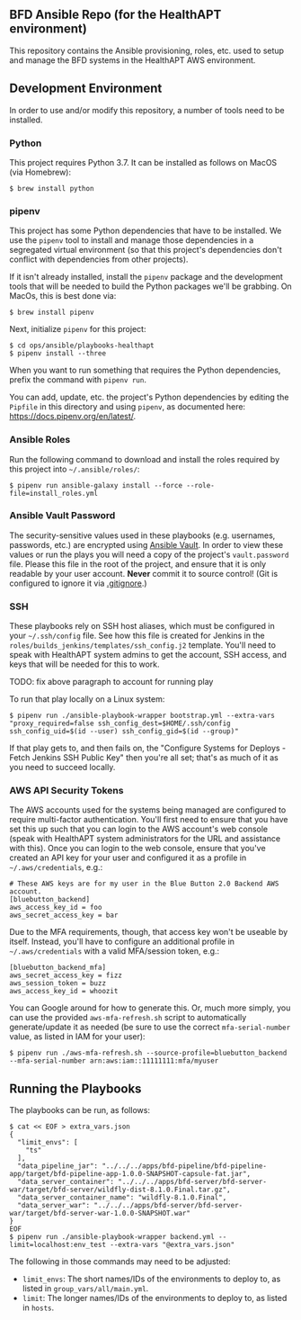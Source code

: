 BFD Ansible Repo (for the HealthAPT environment)
------------------------------------------------

This repository contains the Ansible provisioning, roles, etc. used to setup and manage the BFD systems in the HealthAPT AWS environment.

## Development Environment

In order to use and/or modify this repository, a number of tools need to be installed.

### Python

This project requires Python 3.7. It can be installed as follows on MacOS (via Homebrew):

    $ brew install python

### pipenv

This project has some Python dependencies that have to be installed. We use the `pipenv` tool to install and manage those dependencies in a segregated virtual environment (so that this project's dependencies don't conflict with dependencies from other projects).

If it isn't already installed, install the `pipenv` package and the development tools that will be needed to build the Python packages we'll be grabbing. On MacOs, this is best done via:

    $ brew install pipenv

Next, initialize `pipenv` for this project:

    $ cd ops/ansible/playbooks-healthapt
    $ pipenv install --three

When you want to run something that requires the Python dependencies, prefix the command with `pipenv run`.

You can add, update, etc. the project's Python dependencies by editing the `Pipfile` in this directory and using `pipenv`, as documented here: <https://docs.pipenv.org/en/latest/>.

### Ansible Roles

Run the following command to download and install the roles required by this project into `~/.ansible/roles/`:

    $ pipenv run ansible-galaxy install --force --role-file=install_roles.yml

### Ansible Vault Password

The security-sensitive values used in these playbooks (e.g. usernames, passwords, etc.) are encrypted using [Ansible Vault](http://docs.ansible.com/ansible/playbooks_vault.html). In order to view these values or run the plays you will need a copy of the project's `vault.password` file. Please this file in the root of the project, and ensure that it is only readable by your user account. **Never** commit it to source control! (Git is configured to ignore it via [.gitignore](./.gitignore).)

### SSH

These playbooks rely on SSH host aliases, which must be configured in your `~/.ssh/config` file. See how this file is created for Jenkins in the `roles/builds_jenkins/templates/ssh_config.j2` template. You'll need to speak with HealthAPT system admins to get the account, SSH access, and keys that will be needed for this to work.

TODO: fix above paragraph to account for running play

To run that play locally on a Linux system:

    $ pipenv run ./ansible-playbook-wrapper bootstrap.yml --extra-vars "proxy_required=false ssh_config_dest=$HOME/.ssh/config ssh_config_uid=$(id --user) ssh_config_gid=$(id --group)"

If that play gets to, and then fails on, the "Configure Systems for Deploys - Fetch Jenkins SSH Public Key" then you're all set; that's as much of it as you need to succeed locally.

### AWS API Security Tokens

The AWS accounts used for the systems being managed are configured to require multi-factor authentication. You'll first need to ensure that you have set this up such that you can login to the AWS account's web console (speak with HealthAPT system administrators for the URL and assistance with this). Once you can login to the web console, ensure that you've created an API key for your user and configured it as a profile in `~/.aws/credentials`, e.g.:

```
# These AWS keys are for my user in the Blue Button 2.0 Backend AWS account.
[bluebutton_backend]
aws_access_key_id = foo
aws_secret_access_key = bar
```

Due to the MFA requirements, though, that access key won't be useable by itself. Instead, you'll have to configure an additional profile in `~/.aws/credentials` with a valid MFA/session token, e.g.:

```
[bluebutton_backend_mfa]
aws_secret_access_key = fizz
aws_session_token = buzz
aws_access_key_id = whoozit
```

You can Google around for how to generate this. Or, much more simply, you can use the provided `aws-mfa-refresh.sh` script to automatically generate/update it as needed (be sure to use the correct `mfa-serial-number` value, as listed in IAM for your user):

    $ pipenv run ./aws-mfa-refresh.sh --source-profile=bluebutton_backend --mfa-serial-number arn:aws:iam::11111111:mfa/myuser

## Running the Playbooks

The playbooks can be run, as follows:

    $ cat << EOF > extra_vars.json
    {
      "limit_envs": [
        "ts"
      ],
      "data_pipeline_jar": "../../../apps/bfd-pipeline/bfd-pipeline-app/target/bfd-pipeline-app-1.0.0-SNAPSHOT-capsule-fat.jar",
      "data_server_container": "../../../apps/bfd-server/bfd-server-war/target/bfd-server/wildfly-dist-8.1.0.Final.tar.gz",
      "data_server_container_name": "wildfly-8.1.0.Final",
      "data_server_war": "../../../apps/bfd-server/bfd-server-war/target/bfd-server-war-1.0.0-SNAPSHOT.war"
    }
    EOF
    $ pipenv run ./ansible-playbook-wrapper backend.yml --limit=localhost:env_test --extra-vars "@extra_vars.json"

The following in those commands may need to be adjusted:

* `limit_envs`: The short names/IDs of the environments to deploy to, as listed in `group_vars/all/main.yml`.
* `limit`: The longer names/IDs of the environments to deploy to, as listed in `hosts`.

